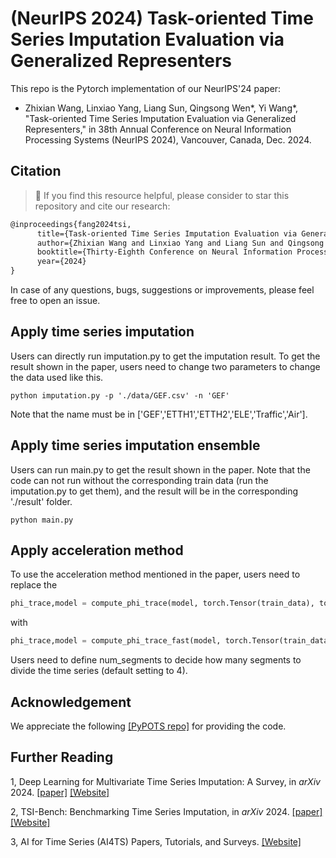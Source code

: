 # (NeurIPS 2024) Task-oriented Time Series Imputation Evaluation via Generalized Representers
This repo is the Pytorch implementation of our NeurIPS'24 paper:
- Zhixian Wang, Linxiao Yang, Liang Sun, Qingsong Wen*, Yi Wang*, "Task-oriented Time Series Imputation Evaluation via Generalized Representers," in 38th Annual Conference on Neural Information Processing Systems (NeurIPS 2024), Vancouver, Canada, Dec. 2024.

## Citation
> 🌟 If you find this resource helpful, please consider to star this repository and cite our research:

```tex
@inproceedings{fang2024tsi,
      title={Task-oriented Time Series Imputation Evaluation via Generalized Representers}, 
      author={Zhixian Wang and Linxiao Yang and Liang Sun and Qingsong Wen and Yi Wang},
      booktitle={Thirty-Eighth Conference on Neural Information Processing Systems (NeurIPS)},
      year={2024}
}
```
In case of any questions, bugs, suggestions or improvements, please feel free to open an issue.



## Apply time series imputation
Users can directly run imputation.py to get the imputation result. To get the result shown in the paper, users need to change two parameters to change the data used like this.
~~~
python imputation.py -p './data/GEF.csv' -n 'GEF'
~~~

Note that the name must be in ['GEF','ETTH1','ETTH2','ELE','Traffic','Air'].

## Apply time series imputation ensemble
Users can run main.py to get the result shown in the paper. Note that the code can not run without the corresponding train data (run the imputation.py to get them), and the result will be in the corresponding './result' folder.

~~~
python main.py
~~~

## Apply acceleration method

To use the acceleration method mentioned in the paper, users need to replace the 
```python
phi_trace,model = compute_phi_trace(model, torch.Tensor(train_data), torch.Tensor(train_label), torch.Tensor(test_data), torch.Tensor(test_label), learning_rate, epochs,train_criterion = nn.MSELoss(),device=device)
```
with
```python
phi_trace,model = compute_phi_trace_fast(model, torch.Tensor(train_data), torch.Tensor(train_label), torch.Tensor(test_data), torch.Tensor(test_label), learning_rate, epochs,train_criterion = nn.MSELoss(),device=device,num_segments = num_segments)
```
Users need to define num_segments to decide how many segments to divide the time series (default setting to 4).

## Acknowledgement

We appreciate the following [\[PyPOTS repo\]](https://github.com/WenjieDu/PyPOTS) for providing the code.

## Further Reading
1, Deep Learning for Multivariate Time Series Imputation: A Survey, in *arXiv* 2024. 
[\[paper\]](https://arxiv.org/abs/2402.04059) [\[Website\]](https://github.com/wenjiedu/awesome_imputation)

2, TSI-Bench: Benchmarking Time Series Imputation, in *arXiv* 2024. 
[\[paper\]](https://arxiv.org/abs/2406.12747) [\[Website\]](https://github.com/wenjiedu/awesome_imputation)

3, AI for Time Series (AI4TS) Papers, Tutorials, and Surveys. 
[\[Website\]](https://github.com/qingsongedu/awesome-AI-for-time-series-papers)
